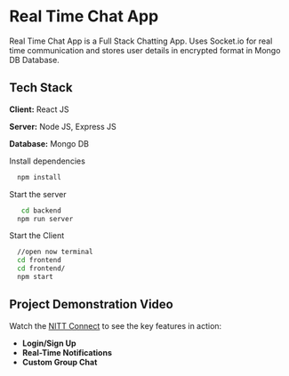 
# Real Time Chat App

Real Time Chat App is a Full Stack Chatting App.
Uses Socket.io for real time communication and stores user details in encrypted format in Mongo DB Database.
## Tech Stack

**Client:** React JS

**Server:** Node JS, Express JS

**Database:** Mongo DB
  

Install dependencies

```bash
  npm install
```



Start the server

```bash
   cd backend
  npm run server
```
Start the Client

```bash
  //open now terminal
  cd frontend
  cd frontend/
  npm start
```

## Project Demonstration Video

Watch the [NITT Connect](https://github.com/046kanahiya/NITT-Real-Time-Chat-App/blob/master/NITT%20Connect.mp4) to see the key features in action:
- **Login/Sign Up**
- **Real-Time Notifications**
- **Custom Group Chat**
